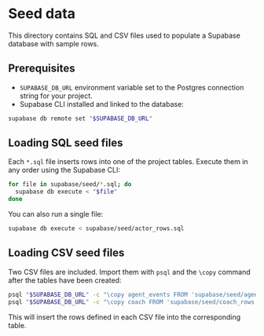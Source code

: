 # Seed data

This directory contains SQL and CSV files used to populate a Supabase database with sample rows.

## Prerequisites

- `SUPABASE_DB_URL` environment variable set to the Postgres connection string for your project.
- Supabase CLI installed and linked to the database:

```bash
supabase db remote set "$SUPABASE_DB_URL"
```

## Loading SQL seed files

Each `*.sql` file inserts rows into one of the project tables. Execute them in any order using the Supabase CLI:

```bash
for file in supabase/seed/*.sql; do
  supabase db execute < "$file"
done
```

You can also run a single file:

```bash
supabase db execute < supabase/seed/actor_rows.sql
```

## Loading CSV seed files

Two CSV files are included. Import them with `psql` and the `\copy` command after the tables have been created:

```bash
psql "$SUPABASE_DB_URL" -c "\copy agent_events FROM 'supabase/seed/agent_events_rows.csv' CSV HEADER"
psql "$SUPABASE_DB_URL" -c "\copy coach FROM 'supabase/seed/coach_rows.csv' CSV HEADER"
```

This will insert the rows defined in each CSV file into the corresponding table.
